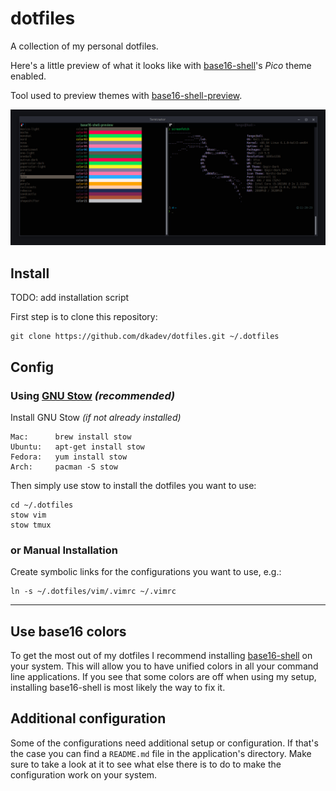 # dotfiles

A collection of my personal dotfiles. 

Here's a little preview of what it looks like with [base16-shell](https://github.com/chriskempson/base16-shell)'s _Pico_ theme enabled.

Tool used to preview themes with [base16-shell-preview](https://github.com/nvllsvm/base16-shell-preview).

![terminator screenshot](screenshot.png)

## Install

TODO: add installation script

First step is to clone this repository:

    git clone https://github.com/dkadev/dotfiles.git ~/.dotfiles

## Config

### Using [GNU Stow](https://www.gnu.org/software/stow/) _(recommended)_
Install GNU Stow _(if not already installed)_

    Mac:      brew install stow
    Ubuntu:   apt-get install stow
    Fedora:   yum install stow
    Arch:     pacman -S stow

Then simply use stow to install the dotfiles you want to use:

    cd ~/.dotfiles
    stow vim
    stow tmux

### or Manual Installation
Create symbolic links for the configurations you want to use, e.g.:

    ln -s ~/.dotfiles/vim/.vimrc ~/.vimrc

---

Use base16 colors
-----------------
To get the most out of my dotfiles I recommend installing [base16-shell](https://github.com/chriskempson/base16-shell) on your system. This will allow you to have unified colors in all your command line applications. If you see that some colors are off when using my setup, installing base16-shell is most likely the way to fix it.

Additional configuration
------------------------
Some of the configurations need additional setup or configuration. If that's the case you can find a `README.md` file in the application's directory. Make sure to take a look at it to see what else there is to do to make the configuration work on your system.
